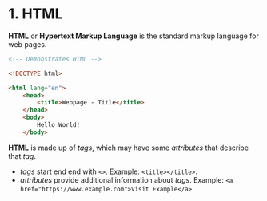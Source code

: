 # 1. HTML

**HTML** or **Hypertext Markup Language** is the standard markup language for web pages.

```html
<!-- Demonstrates HTML -->

<!DOCTYPE html>

<html lang="en">
    <head>
        <title>Webpage - Title</title>
    </head>
    <body>
        Hello World!
    </body>
```

**HTML** is made up of _tags_, which may have some _attributes_ that describe that _tag_.

- _tags_ start end end with `<>`. Example: `<title></title>`.
- _attributes_ provide additional information about _tags_. Example: `<a href="https://www.example.com">Visit Example</a>`.